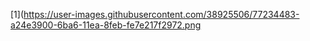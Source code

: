 [1](https://user-images.githubusercontent.com/38925506/77234483-a24e3900-6ba6-11ea-8feb-fe7e217f2972.png

